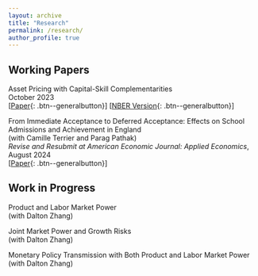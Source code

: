 ```yaml
---
layout: archive
title: "Research"
permalink: /research/
author_profile: true
---
```


## Working Papers

Asset Pricing with Capital-Skill Complementarities <br> 
October 2023 <br>
[[Paper](https://ren-kevin.github.io/files/working_papers/second_year_paper/prelim_draft_20230801.pdf){: .btn--generalbutton}]
[[NBER Version](https://www.nber.org/papers/w29600){: .btn--generalbutton}]

From Immediate Acceptance to Deferred Acceptance: Effects on School Admissions and Achievement in
England <br> 
(with Camille Terrier and Parag Pathak) <br>
*Revise and Resubmit at American Economic Journal: Applied Economics*, August 2024 <br>
[[Paper](https://ren-kevin.github.io/files/working_papers/fpf_ban/DRAFT.pdf){: .btn--generalbutton}]

## Work in Progress

Product and Labor Market Power <br> 
(with Dalton Zhang)

Joint Market Power and Growth Risks <br> 
(with Dalton Zhang)

Monetary Policy Transmission with Both Product and Labor Market Power <br> 
(with Dalton Zhang)

<!-- {% if author.googlescholar %}
  You can also find my articles on <u><a href="{{author.googlescholar}}">my Google Scholar profile</a>.</u>
{% endif %}

{% include base_path %}

{% for post in site.publications reversed %}
  {% include archive-single.html %}
{% endfor %} -->
